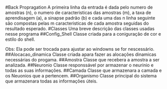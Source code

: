 #Back Propragation
A primeira linha da entrada é dada pelo numero de amostras (n), o numero de caracteristicas das amostras (m), a taxa de aprendisagem (a), a sinapse padrão (b) e cada uma das n linha seguinte são compostas pelas m caracteristicas de cada amostra seguidas do resultado esperado.
#Classes
Uma breve descrição das classes usadas nesse programa
##Config_Shell
Classe criada para a coniguração de cor e estilo do shell.

Obs: Ela pode ser trocada para ajustar ao windowns se for nescessário.
##Alocacao_dinamica
Classe criada apara fazer as alocações dinamicas necessárias do progama.
##Amostra
Classe que recebera a amostra a ser analizada.
##Neuronio
Classe responssável por armazenar o neurinio e todas as suas informações.
##Camada
Classe que armazenara a camada e os Neuonios que a pertencem. 
##Organismo
Classe principal do sistema que armazenara todas as informações úteis.